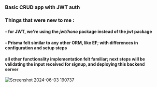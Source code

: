 ### Basic CRUD app with JWT auth

### Things that were new to me :

#### - for JWT, we're using the _jwt/hono_ package instead of the _jwt_ package

#### - Prisma felt similar to any other ORM, like EF; with differences in configuration and setup steps

#### all other functionality implementation felt familiar; next steps will be validating the input received for signup, and deploying this backend server

![Screenshot 2024-06-03 190737](https://github.com/harisharaju1/blogging-app/assets/22733255/ac1030dc-cfa8-46b2-b85f-7cfc8112d82e)

